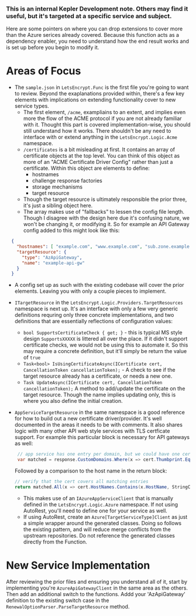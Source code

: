 ### This is an internal Kepler Development note. Others may find it useful, but it's targeted at a specific service and subject.

Here are some pointers on where you can drop extensions to cover more than the Azure serices already covered. Because this function acts as a dependency enabler, you need to understand how the end result works and is set up before you begin to modify it.

# Areas of Focus 
  
  
- The `sample.json` in `LetsEncrypt.Func` is the first file you're going to want to review. Beyond the exaplanations provided within, there's a few key elements with implications on extending functionality cover to new service types. 
  - The first element, `/acme`, exampliains to an extent, and implies even more the flow of the ACME protocol if you are not already familiar with it. Thought this part is covered implementation-wise, you should still understand how it works. There shouldn't be any need to interface with or extend anything in the `LetsEncrypt.Logic.Acme` namespace.
  - `/certificates` is a bit misleading at first. It contains an array of certificate objects at the top level. You can think of this object as more of an "ACME Certificate Driver Config" rather than just a certificate. Within this object are elements to define:
    - hostnames
    - challenge response factories
    - storage mechanisms
    - target resource
  - Though the target resource is ultimately responsible the prior three, it's just a sibling object here.
  - The array makes use of "fallbacks" to lessen the config file length. Though I disagree with the design here due it's confusing nature, we won't be changing it, or modifying it. So for example an API Gateway config added to this might look like this:
  
```json
  {
    "hostnames": [ "example.com", "www.example.com", "sub.zone.example.com" ],
    "targetResource": {
      "type": "AzApiGateway",
      "name": "example-api-gw"
    }
  }
```

  - A config set up as such with the existing codebase will cover the prior elements. Leaving you with only a couple pieces to implement.
- `ITargetResource` in the `LetsEncrypt.Logic.Providers.TargetResources` namespace is next up. It's an interface with only a few very generic definitions requring only three concrete implementations, and two definitions that are essentially reflections of configuration values:
  - `bool SupportsCertificateCheck { get; }` - this is typical MS style design `SupportsXXXXX` is littered all over the place. If it didn't support certificate checks, we would not be using this to automate it. So this may require a concrete definition, but it'll simply be return the value of `true`
  - `Task<bool> IsUsingCertificateAsync(ICertificate cert, CancellationToken cancellationToken);` - A check to see if the target resource already has a certificate, or needs a new one.
  - `Task UpdateAsync(ICertificate cert, CancellationToken cancellationToken);` A method to add/update the certificate on the target resource. Though the name implies updating only, this is where you also define the initial creation.
- `AppServiceTargetResource` in the same namespace is a good reference for how to build out a new certificate driver/provider. It's well documented in the areas it needs to be with comments. It also shares logic with many other API web style services with TLS certficate support. For example this particular block is necessary for API gateways as well: 

    ```csharp
     // app service has one entry per domain, but we could have one cert that matched all
     var matched = response.CustomDomains.Where(x => cert.Thumbprint.Equals(x.Thumbprint, StringComparison.OrdinalIgnoreCase))
    ```

    Followed by a comparison to the host name in the return block:

    ```csharp
    // verify that the cert covers all matching entries
    return matched.All(x => cert.HostNames.Contains(x.HostName, StringComparison.OrdinalIgnoreCase));
    ```
  - This makes use of an `IAzureAppServiceClient` that is manually defined in the `LetsEncrypt.Logic.Azure` namespace. If not using AutoRest, you'll need to define one for your service as well.
  - If using AutoRest, create an `Azure[TargetServiceType]Client` as just a simple wrapper around the generated classes. Doing so follows the existing pattern, and will reduce merge conflicts from the upstream repositories. Do not reference the generated classes directly from the Function.


# New Service Implementation 
  
  
After reviewing the prior files and ensuring you understand all of it, start by implementing you're `AzureApiGatewayClient` in the same area as the others. Then add an additional switch to the functions. Addd your 'AzApiGateway' definition to the existing switch case in the `RenewalOptionParser.ParseTargetResource` method. 
